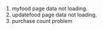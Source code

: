 <!-- Problems -->
1. myfood page data not loading.
2. updatefood page data not loading.
3. purchase count problem


<!-- 
git rm -r --cached node_modules
git add .
git commit -m"cached node_modules"
git push 

-->

